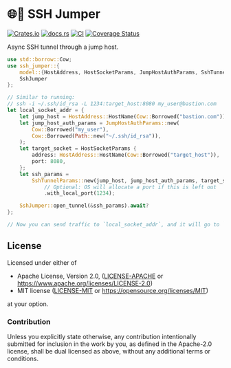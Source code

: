 # 🌐💨 SSH Jumper

[![Crates.io](https://img.shields.io/crates/v/ssh_jumper.svg)](https://crates.io/crates/ssh_jumper)
[![docs.rs](https://img.shields.io/docsrs/ssh_jumper)](https://docs.rs/ssh_jumper)
[![CI](https://github.com/azriel91/credent/workflows/CI/badge.svg)](https://github.com/azriel91/ssh_jumper/actions/workflows/ci.yml)
[![Coverage Status](https://codecov.io/gh/azriel91/ssh_jumper/branch/main/graph/badge.svg)](https://codecov.io/gh/azriel91/ssh_jumper)

Async SSH tunnel through a jump host.

```rust
use std::borrow::Cow;
use ssh_jumper::{
    model::{HostAddress, HostSocketParams, JumpHostAuthParams, SshTunnelParams},
    SshJumper
};

// Similar to running:
// ssh -i ~/.ssh/id_rsa -L 1234:target_host:8080 my_user@bastion.com
let local_socket_addr = {
    let jump_host = HostAddress::HostName(Cow::Borrowed("bastion.com"));
    let jump_host_auth_params = JumpHostAuthParams::new(
        Cow::Borrowed("my_user"),
        Cow::Borrowed(Path::new("~/.ssh/id_rsa")),
    );
    let target_socket = HostSocketParams {
        address: HostAddress::HostName(Cow::Borrowed("target_host")),
        port: 8080,
    };
    let ssh_params =
        SshTunnelParams::new(jump_host, jump_host_auth_params, target_socket)
            // Optional: OS will allocate a port if this is left out
            .with_local_port(1234);

    SshJumper::open_tunnel(&ssh_params).await?
};

// Now you can send traffic to `local_socket_addr`, and it will go to `target_host`.
```

## License

Licensed under either of

* Apache License, Version 2.0, ([LICENSE-APACHE](LICENSE-APACHE) or https://www.apache.org/licenses/LICENSE-2.0)
* MIT license ([LICENSE-MIT](LICENSE-MIT) or https://opensource.org/licenses/MIT)

at your option.

### Contribution

Unless you explicitly state otherwise, any contribution intentionally submitted for inclusion in the work by you, as defined in the Apache-2.0 license, shall be dual licensed as above, without any additional terms or conditions.
